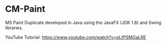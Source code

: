 # CM-Paint

MS Paint Duplicate developed in Java using the JavaFX (JDK 1.8) and Swing libraries. 

YouTube Tutorial: https://www.youtube.com/watch?v=pLfPSMGaLRE
